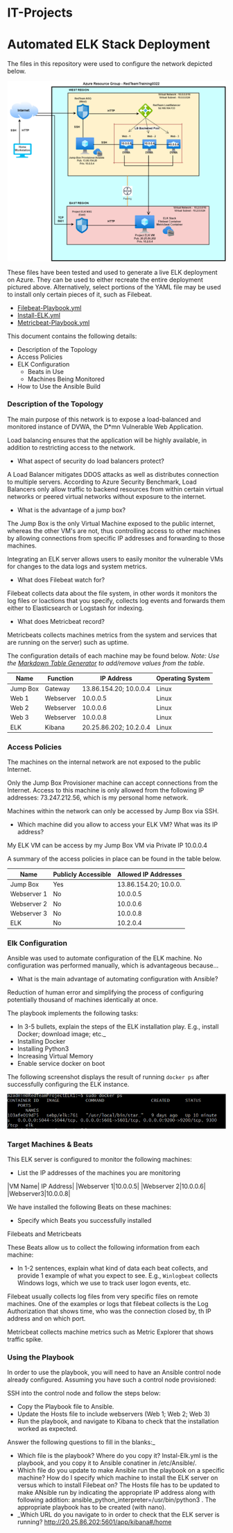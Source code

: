 # IT-Projects
# Automated ELK Stack Deployment

The files in this repository were used to configure the network depicted below.

![](Diagrams/ELK-Stack-Project.drawio.png)

These files have been tested and used to generate a live ELK deployment on Azure. They can be used to either recreate the entire deployment pictured above. Alternatively, select portions of the YAML file may be used to install only certain pieces of it, such as Filebeat.

  - [Filebeat-Playbook.yml](https://github.com/Ilhan83/IT-Projects/blob/main/Ansible/Filebeat-playbook.yml)
  - [Install-ELK.yml](https://github.com/Ilhan83/IT-Projects/blob/main/Ansible/Install-Elk.yml)
  - [Metricbeat-Playbook.yml](https://github.com/Ilhan83/IT-Projects/blob/main/Ansible/Metricbeat-Playbook.yml)

This document contains the following details:
- Description of the Topology
- Access Policies
- ELK Configuration
  - Beats in Use
  - Machines Being Monitored
- How to Use the Ansible Build


### Description of the Topology

The main purpose of this network is to expose a load-balanced and monitored instance of DVWA, the D*mn Vulnerable Web Application.

Load balancing ensures that the application will be highly available, in addition to restricting access to the network.
- What aspect of security do load balancers protect? 
 
 A Load Balancer mitigates DDOS attacks as well as distributes connection to multiple servers. According to Azure Security Benchmark, Load Balancers only allow traffic to backend resources from within certain virtual networks or peered virtual networks without exposure to the internet.
 
 - What is the advantage of a jump box?
 
 The Jump Box is the only Virtual Machine exposed to the public internet, whereas the other VM's are not, thus controlling access to other machines by allowing connections from specific IP addresses and forwarding to those machines.

Integrating an ELK server allows users to easily monitor the vulnerable VMs for changes to the data logs and system metrics.
- What does Filebeat watch for?

Filebeat collects data about the file system, in other words it monitors the log files or loactions that you specify, collects log events and forwards them either to Elasticsearch or Logstash for indexing.
- What does Metricbeat record?

Metricbeats collects machines metrics from the system and services that are running on the server) such as uptime.

The configuration details of each machine may be found below.
_Note: Use the [Markdown Table Generator](http://www.tablesgenerator.com/markdown_tables) to add/remove values from the table_.

| Name     | Function | IP Address | Operating System |
|----------|----------|------------|------------------|
| Jump Box | Gateway  |13.86.154.20; 10.0.0.4| Linux  |
| Web 1    | Webserver|10.0.0.5      |         Linux   |
| Web 2     |Webserver|  10.0.0.6  |            Linux  |
| Web 3    |Webserver|10.0.0.8|Linux|
| ELK      |Kibana    | 20.25.86.202; 10.2.0.4 |Linux|

### Access Policies

The machines on the internal network are not exposed to the public Internet. 

Only the Jump Box Provisioner machine can accept connections from the Internet. Access to this machine is only allowed from the following IP addresses:
 73.247.212.56, which is my personal home network.

Machines within the network can only be accessed by Jump Box via SSH.
- Which machine did you allow to access your ELK VM? What was its IP address?

My ELK VM can be access by my Jump Box VM via Private IP 10.0.0.4

A summary of the access policies in place can be found in the table below.

| Name     | Publicly Accessible | Allowed IP Addresses |
|----------|---------------------|----------------------|
| Jump Box | Yes           | 13.86.154.20; 10.0.0.    |
|  Webserver 1 | No             |10.0.0.5                      |
|  Webserver 2 | No        |10.0.0.6              
|Webserver 3|No|10.0.0.8|
|ELK|No|10.2.0.4|

### Elk Configuration

Ansible was used to automate configuration of the ELK machine. No configuration was performed manually, which is advantageous because...
- What is the main advantage of automating configuration with Ansible?

Reduction of human error and simplifying the process of configuring potentially thousand of machines identically at once.

The playbook implements the following tasks:
- In 3-5 bullets, explain the steps of the ELK installation play. E.g., install Docker; download image; etc._
- Installing Docker
- Installing Python3
- Increasing Virtual Memory
- Enable service docker on boot

The following screenshot displays the result of running `docker ps` after successfully configuring the ELK instance.

![Docker-PS](https://github.com/Ilhan83/IT-Projects/blob/main/Diagrams/Docker-PS.PNG)

### Target Machines & Beats
This ELK server is configured to monitor the following machines:
- List the IP addresses of the machines you are monitoring

|VM Name| IP Address|
|Webserver 1|10.0.0.5|
|Webserver 2|10.0.0.6|
|Webserver3|10.0.0.8|

We have installed the following Beats on these machines:
- Specify which Beats you successfully installed

Filebeats and Metricbeats

These Beats allow us to collect the following information from each machine:
- In 1-2 sentences, explain what kind of data each beat collects, and provide 1 example of what you expect to see. E.g., `Winlogbeat` collects Windows logs, which we use to track user logon events, etc.

Filebeat usually collects log files from very specific files on remote machines. One of the examples or logs that filebeat collects is the Log Authorization that shows time, who was the connection closed by, th IP address and on which port.

Metricbeat collects machine metrics such as Metric Explorer that shows traffic spike.

### Using the Playbook
In order to use the playbook, you will need to have an Ansible control node already configured. Assuming you have such a control node provisioned: 

SSH into the control node and follow the steps below:
- Copy the Playbook file to Ansible.
- Update the Hosts file to include webservers (Web 1; Web 2; Web 3)
- Run the playbook, and navigate to Kibana to check that the installation worked as expected.

Answer the following questions to fill in the blanks:_
- Which file is the playbook? Where do you copy it? 
Instal-Elk.yml is the playbook, and you copy it to Ansible conatiner in /etc/Ansible/.
- Which file do you update to make Ansible run the playbook on a specific machine? How do I specify which machine to install the ELK server on versus which to install Filebeat on? 
The Hosts file has to be updated  to make ANsible run by indicating the appropriate IP address along with following addition: ansible_python_interpreter=/usr/bin/python3 . The appropriate playbook has to be created (with nano).
- _Which URL do you navigate to in order to check that the ELK server is running?
 http://20.25.86.202:5601/app/kibana#/home


